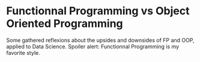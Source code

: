 # Functionnal Programming vs Object Oriented Programming

Some gathered reflexions about the upsides and downsides of FP and OOP,
applied to Data Science. Spoiler alert: Functionnal Programming is my
favorite style. 
